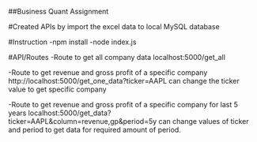 ##Business Quant Assignment

#Created APIs by import the excel data to local MySQL database

#Instruction
-npm install
-node index.js

#API/Routes
-Route to get all company data
  localhost:5000/get_all
  
-Route to get revenue and gross profit of a specific company
  http://localhost:5000/get_one_data?ticker=AAPL
  can change the ticker value to get specific company
  
-Route to get revenue and gross profit of a specific company for last 5 years
localhost:5000/get_data?ticker=AAPL&column=revenue,gp&period=5y
can change values of ticker and period to get data for required amount of period.
